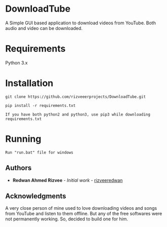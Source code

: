 # DownloadTube
A Simple GUI based application to download videos from YouTube. Both audio and video can be downloaded. 

# Requirements 
Python 3.x 

# Installation 
```
git clone https://github.com/rizveeerprojects/DownloadTube.git
```
```
pip install -r requirements.txt
```
```
If you have both python2 and python3, use pip3 while downloading requirements.txt
```

# Running
```
Run "run.bat" file for windows
```

## Authors

* **Redwan Ahmed Rizvee** - *Initial work* - [rizveeredwan](https://github.com/rizveeredwan)

## Acknowledgments

A very close person of mine used to love downloading videos and songs from YouTube and listen to them offline. But any of the free softwares were not permanently working. So, decided to build one for him. 


